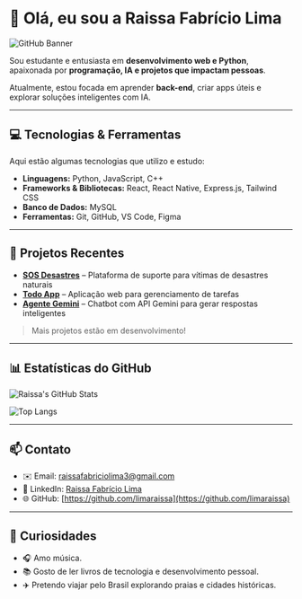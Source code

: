 # 👋 Olá, eu sou a Raissa Fabrício Lima

![GitHub Banner](https://i.pinimg.com/originals/9e/47/fe/9e47fefa5a687335cf906882cecfe779.gif)

Sou estudante e entusiasta em **desenvolvimento web e Python**, apaixonada por **programação, IA e projetos que impactam pessoas**.  

Atualmente, estou focada em aprender **back-end**, criar apps úteis e explorar soluções inteligentes com IA.

---

## 💻 Tecnologias & Ferramentas

Aqui estão algumas tecnologias que utilizo e estudo:

- **Linguagens:** Python, JavaScript, C++  
- **Frameworks & Bibliotecas:** React, React Native, Express.js, Tailwind CSS  
- **Banco de Dados:** MySQL  
- **Ferramentas:** Git, GitHub, VS Code, Figma  

---

## 🚀 Projetos Recentes

- [**SOS Desastres**](https://github.com/limaraissa/SOS_desastres) – Plataforma de suporte para vítimas de desastres naturais  
- [**Todo App**](https://github.com/limaraissa/todo-app) – Aplicação web para gerenciamento de tarefas  
- [**Agente Gemini**](https://github.com/limaraissa/projeto_agente_gemini) – Chatbot com API Gemini para gerar respostas inteligentes  

> Mais projetos estão em desenvolvimento!  

---

## 📊 Estatísticas do GitHub

![Raissa's GitHub Stats](https://github-readme-stats.vercel.app/api?username=limaraissa&show_icons=true&theme=tokyonight&count_private=true)

![Top Langs](https://github-readme-stats.vercel.app/api/top-langs/?username=limaraissa&layout=compact&theme=tokyonight)

---

## 📫 Contato

- ✉️ Email: raissafabriciolima3@gmail.com  
- 🔗 LinkedIn: [Raissa Fabrício Lima](https://www.linkedin.com/in/raissa-fabricio-lima-ab1540295/)  
- 🌐 GitHub: [https://github.com/limaraissa](https://github.com/limaraissa)

---

## 🌟 Curiosidades

- 🎧 Amo música.
- 📚 Gosto de ler livros de tecnologia e desenvolvimento pessoal.
- ✈️ Pretendo viajar pelo Brasil explorando praias e cidades históricas. 
